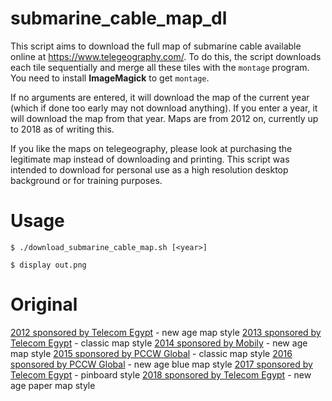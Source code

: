 submarine_cable_map_dl
======================
This script aims to download the full map of submarine cable available online at https://www.telegeography.com/. To do this, the script downloads each tile sequentially and merge all these tiles with the `montage` program. You need to install **ImageMagick** to get `montage`.

If no arguments are entered, it will download the map of the current year (which if done too early may not download anything). If you enter a year, it will download the map from that year. Maps are from 2012 on, currently up to 2018 as of writing this.

If you like the maps on telegeography, please look at purchasing the legitimate map instead of downloading and printing. This script was intended to download for personal use as a high resolution desktop background or for training purposes.

Usage
=====
``$ ./download_submarine_cable_map.sh [<year>]``

``$ display out.png``

Original
========
[2012 sponsored by Telecom Egypt](http://submarine-cable-map-2012.telegeography.com/) - new age map style
[2013 sponsored by Telecom Egypt](http://submarine-cable-map-2013.telegeography.com/) - classic map style
[2014 sponsored by Mobily](http://submarine-cable-map-2014.telegeography.com/) - new age map style
[2015 sponsored by PCCW Global](http://submarine-cable-map-2015.telegeography.com/) - classic map style
[2016 sponsored by PCCW Global](http://submarine-cable-map-2016.telegeography.com/) - new age blue map style
[2017 sponsored by Telecom Egypt](http://submarine-cable-map-2017.telegeography.com/) - pinboard style
[2018 sponsored by Telecom Egypt](http://submarine-cable-map-2018.telegeography.com/) - new age paper map style
